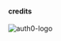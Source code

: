 
#### credits 


![auth0-logo](https://github.com/user-attachments/assets/0d924480-9cc4-4db1-997b-650f753b2554)
